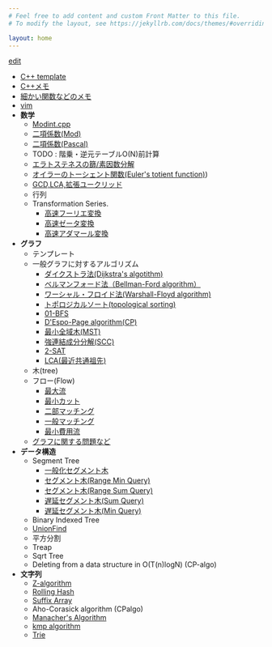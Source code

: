 ```yaml
---
# Feel free to add content and custom Front Matter to this file.
# To modify the layout, see https://jekyllrb.com/docs/themes/#overriding-theme-defaults

layout: home
---
```


  [edit](https://github.com/harufujimoto/harufujimoto.github.io/edit/master/index.markdown)
  - [C++ template](https://harufujimoto.github.io/cpptemplate.html)
  - [C++メモ](https://harufujimoto.github.io/cpptips.html)
  - [細かい関数などのメモ](https://harufujimoto.github.io/other_funcs.html)
  - [vim](https://harufujimoto.github.io/vim.html)
  - **数学**
    - [Modint.cpp](https://harufujimoto.github.io/modint.html)
    - [二項係数(Mod)](https://harufujimoto.github.io/modcomb.html)
    - [二項係数(Pascal)](https://harufujimoto.github.io/pascals.html)
    - TODO : 階乗・逆元テーブルO(N)前計算
    - [エラトステネスの篩/素因数分解](https://harufujimoto.github.io/sieve.html)
    - [オイラーのトーシェント関数(Euler's totient function)](https://harufujimoto.github.io/totient.html))
    - [GCD,LCA,拡張ユークリッド](https://harufujimoto.github.io/gcd.html)
    - 行列 
    - Transformation Series.
      - [高速フーリエ変換](https://harufujimoto.github.io/fft.html)
      - [高速ゼータ変換](https://harufujimoto.github.io/fzt.html)
      - [高速アダマール変換](https://harufujimoto.github.io/wht.html)
  - **グラフ**
    - テンプレート
    - 一般グラフに対するアルゴリズム
      - [ダイクストラ法(Dijkstra's algotithm)](https://harufujimoto.github.io/graph/dijkstra.html) 
      - [ベルマンフォード法（Bellman-Ford algorithm）](https://harufujimoto.github.io/bellman_ford.html)
      - [ワーシャル・フロイド法(Warshall-Floyd algorithm)](https://harufujimoto.github.io/warshall_floyd.html)
      - [トポロジカルソート(topological sorting)](https://harufujimoto.github.io/topological_sort.html)
      - [01-BFS](https://harufujimoto.github.io/01bfs.html)
      - [D'Espo-Page algorithm(CP)](https://harufujimoto.github.io/page_algo.html)
      - [最小全域木(MST)](https://harufujimoto.github.io/mst.html)
      - [強連結成分分解(SCC)](https://harufujimoto.github.io/scc.html)
      - [2-SAT](https://harufujimoto.github.io/2sat.html)
      - [LCA(最近共通祖先)](https://harufujimoto.github.io/lca.html)
    - 木(tree)
    - フロー(Flow)
      - [最大流](https://harufujimoto.github.io/maxflow.html)
      - [最小カット](https://harufujimoto.github.io/mincut.html)
      - [二部マッチング](https://harufujimoto.github.io/bipart_matching.html)
      - [一般マッチング](https://harufujimoto.github.io/general_matching.html)
      - [最小費用流](https://harufujimoto.github.io/mincostflow.html)
    - [グラフに関する問題など](https://harufujimoto.github.io/graph_problems.html)
  - **データ構造**
    - Segment Tree
      - [一般化セグメント木](https://harufujimoto.github.io/general_segtree.html)
      - [セグメント木(Range Min Query)](https://harufujimoto.github.io/rmq.html)
      - [セグメント木(Range Sum Query)](https://harufujimoto.github.io/rsq.html)
      - [遅延セグメント木(Sum Query)](https://harufujimoto.github.io/lazy_rsq.html)
      - [遅延セグメント木(Min Query)](https://harufujimoto.github.io/lazy_rmq.html)
    - Binary Indexed Tree
    - [UnionFind](https://harufujimoto.github.io/datastructure/unionfind.html)
    - 平方分割
    - Treap
    - Sqrt Tree
    - Deleting from a data structure in O(T(n)logN) (CP-algo)
  - **文字列**
    - [Z-algorithm](https://harufujimoto.github.io/zalgo.html)
    - [Rolling Hash](https://harufujimoto.github.io/rollinghash.html)
    - [Suffix Array](https://harufujimoto.github.io/suffixarray.html)
    - Aho-Corasick algorithm (CPalgo)
    - [Manacher's Algorithm](https://harufujimoto.github.io/manacher.html)
    - [kmp algorithm](https://harufujimoto.github.io/kmp.html)
    - [Trie](https://harufujimoto.github.io/trie.html)
